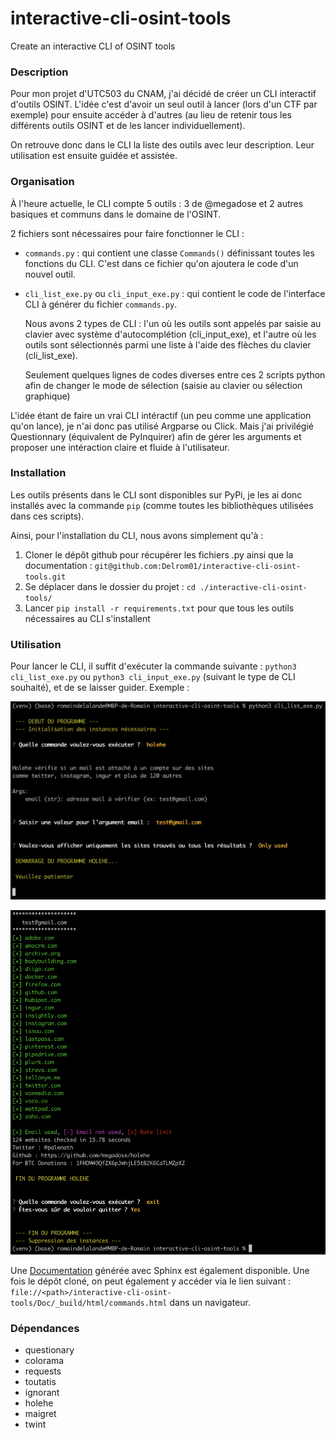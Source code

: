 # interactive-cli-osint-tools
Create an interactive CLI of OSINT tools

### Description
Pour mon projet d'UTC503 du CNAM, j'ai décidé de créer un CLI interactif d'outils OSINT. 
L'idée c'est d'avoir un seul outil à lancer (lors d'un CTF par exemple) pour ensuite accéder à d'autres (au lieu de retenir tous les différents outils OSINT et de les lancer individuellement).

On retrouve donc dans le CLI la liste des outils avec leur description. Leur utilisation est ensuite guidée et assistée.

### Organisation
À l'heure actuelle, le CLI compte 5 outils : 3 de @megadose et 2 autres basiques et communs dans le domaine de l'OSINT. 

2 fichiers sont nécessaires pour faire fonctionner le CLI :

  - ```commands.py``` : qui contient une classe ```Commands()``` définissant toutes les fonctions du CLI. C'est dans ce fichier qu'on ajoutera le code d'un nouvel outil.
  - ```cli_list_exe.py``` ou ```cli_input_exe.py``` : qui contient le code de l'interface CLI à générer du fichier ```commands.py```. 
    
    Nous avons 2 types de CLI : l'un où les outils sont appelés par saisie au clavier avec système d'autocomplétion (cli_input_exe), et l'autre où les outils sont   sélectionnés parmi une liste à l'aide des flèches du clavier (cli_list_exe).    
    
    Seulement quelques lignes de codes diverses entre ces 2 scripts python afin de changer le mode de sélection (saisie au clavier ou sélection graphique)

L'idée étant de faire un vrai CLI intéractif (un peu comme une application qu'on lance), je n'ai donc pas utilisé Argparse ou Click. Mais j'ai privilégié Questionnary (équivalent de PyInquirer) afin de gérer les arguments et proposer une intéraction claire et fluide à l'utilisateur.

### Installation 
Les outils présents dans le CLI sont disponibles sur PyPi, je les ai donc installés avec la commande ```pip``` (comme toutes les bibliothèques utilisées dans ces scripts). 

Ainsi, pour l'installation du CLI, nous avons simplement qu'à :
1. Cloner le dépôt github pour récupérer les fichiers .py ainsi que la documentation : ```git@github.com:Delrom01/interactive-cli-osint-tools.git```
2. Se déplacer dans le dossier du projet : ```cd ./interactive-cli-osint-tools/```
3. Lancer ```pip install -r requirements.txt``` pour que tous les outils nécessaires au CLI s'installent

### Utilisation 
Pour lancer le CLI, il suffit d'exécuter la commande suivante : ```python3 cli_list_exe.py``` ou ```python3 cli_input_exe.py``` (suivant le type de CLI souhaité), et de se laisser guider. Exemple : 

![Exemple_1](https://github.com/Delrom01/interactive-cli-osint-tools/blob/main/Images/Exemple%20d'utilisation%20(1).png?raw=true "Exemple d'utilisation (1)")

![Exemple_2](https://github.com/Delrom01/interactive-cli-osint-tools/blob/main/Images/Exemple%20d'utilisation%20(2).png?raw=true "Exemple d'utilisation (2)")

Une [Documentation](https://interactive-cli-osint-tools-doc.000webhostapp.com/index.html) générée avec Sphinx est également disponible. Une fois le dépôt cloné, on peut également y accéder via le lien suivant : ```file://<path>/interactive-cli-osint-tools/Doc/_build/html/commands.html``` dans un navigateur.

### Dépendances
- questionary
- colorama
- requests
- toutatis
- ignorant
- holehe
- maigret
- twint
